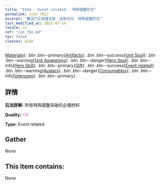 ```yaml
---
title: "Item - Event related - 特殊圖鑒符文"
permalink: /con_762/
excerpt: "魔法门之英雄无敌：战争纪元  特殊圖鑒符文"
last_modified_at: 2021-07-14
locale: cn
ref: "con_762.md"
toc: false
classes: wide
---
```

 [Materials](/ItemsCN/){: .btn .btn--primary}[Artifacts](/ItemsCN/Artifacts/){: .btn .btn--success}[Unit Soul](/ItemsCN/UnitSoul/){: .btn .btn--warning}[Unit Awakening](/ItemsCN/UnitAwakening/){: .btn .btn--danger}[Hero Soul](/ItemsCN/HeroSoul/){: .btn .btn--info}[Hero Skill](/ItemsCN/HeroSkill/){: .btn .btn--primary}[Gift](/ItemsCN/Gift/){: .btn .btn--success}[Event related](/ItemsCN/Events/){: .btn .btn--warning}[Avatars](/ItemsCN/Avatars/){: .btn .btn--danger}[Consumables](/ItemsCN/Consumables/){: .btn .btn--info}[Unknown](/ItemsCN/Unknown/){: .btn .btn--primary}

## 詳情
 **玩法詳解:** 所有特殊圖鑒突破的必備材料

 **Quality:** <span style="color: #DA70D6">OK</span>

 **Type:** Event related

## Gather

  None

## This item contains:

  None

